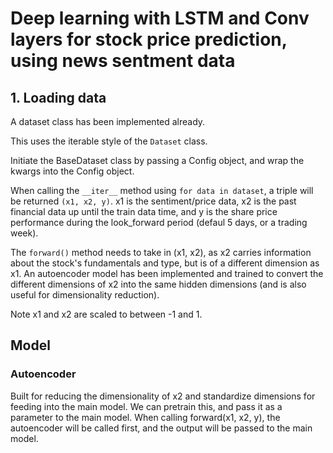 # Deep learning with LSTM and Conv layers for stock price prediction, using news sentment data

## 1. Loading data

A dataset class has been implemented already. 

This uses the iterable style of the `Dataset` class.

Initiate the BaseDataset class by passing a Config object, and wrap the kwargs
into the Config object. 

When calling the `__iter__` method using `for data in dataset`, a triple will be returned `(x1, x2, y)`. x1 is the sentiment/price data, x2 is the past financial data up until the train data time, and y is the share price performance during the look_forward period (defaul 5 days, or a trading week). 

The `forward()` method needs to take in (x1, x2), as x2 carries information about the stock's fundamentals and type, but is of a different dimension as x1. An autoencoder model has been implemented and trained to convert the different dimensions of x2 into the same hidden dimensions (and is also useful for dimensionality reduction).

Note x1 and x2 are scaled to between -1 and 1. 

## Model

### Autoencoder

Built for reducing the dimensionality of x2 and standardize dimensions for feeding into the main model. We can pretrain this, and pass it as a parameter to the main model. When calling forward(x1, x2, y), the autoencoder will be called first, and the output will be passed to the main model.